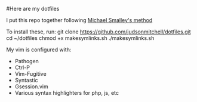 #Here are my dotfiles

I put this repo together following [Michael Smalley's method](http://blog.smalleycreative.com/tutorials/using-git-and-github-to-manage-your-dotfiles/)

To install these, run:
    git clone https://github.com/judsonmitchell/dotfiles.git
    cd ~/dotfiles
    chmod +x makesymlinks.sh
    ./makesymlinks.sh

My vim is configured with:

* Pathogen
* Ctrl-P
* Vim-Fugitive
* Syntastic
* Gsession.vim 
* Various syntax highlighters for php, js, etc
